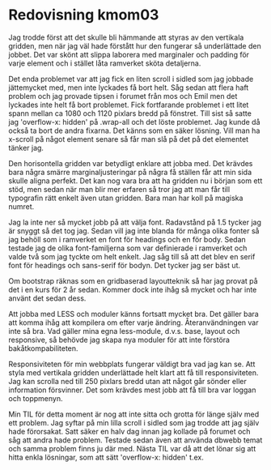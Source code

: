 ---
---
Redovisning kmom03
=========================

Jag trodde först att det skulle bli hämmande att styras av den vertikala gridden, men när jag väl hade förstått hur den fungerar så underlättade den jobbet. Det var skönt att slippa laborera med marginaler och padding för varje element och i stället låta ramverket sköta detaljerna.

Det enda problemet var att jag fick en liten scroll i sidled som jag jobbade jättemycket med, men inte lyckades få bort helt. Såg sedan att flera haft problem och jag provade tipsen i forumet från mos och Emil men det lyckades inte helt få bort problemet. Fick fortfarande problemet i ett litet spann mellan ca 1080 och 1120 pixlars bredd på fönstret. Till sist så satte jag 'overflow-x: hidden' på .wrap-all och det löste problemet. Jag kunde då också ta bort de andra fixarna. Det känns som en säker lösning. Vill man ha x-scroll på något element senare så får man slå på det på det elementet tänker jag.

Den horisontella gridden var betydligt enklare att jobba med. Det krävdes bara några smärre marginaljusteringar på några få ställen får att min sida skulle aligna perfekt. Det kan nog vara bra att ha gridden nu i början som ett stöd, men sedan när man blir mer erfaren så tror jag att man får till typografin rätt enkelt även utan gridden. Bara man har koll på magiska numret.

Jag la inte ner så mycket jobb på att välja font. Radavstånd på 1.5 tycker jag är snyggt så det tog jag. Sedan vill jag inte blanda för många olika fonter så jag behöll som i ramverket en font för headings och en för body. Sedan testade jag de olika font-familjerna som var definierade i ramverket och valde två som jag tyckte om helt enkelt. Jag såg till så att det blev en serif font för headings och sans-serif för bodyn. Det tycker jag ser bäst ut.

Om bootstrap räknas som en gridbaserad layoutteknik så har jag provat på det i en kurs för 2 år sedan. Kommer dock inte ihåg så mycket och har inte använt det sedan dess.

Att jobba med LESS och moduler känns fortsatt mycket bra. Det gäller bara att komma ihåg att kompilera om efter varje ändring. Återanvändningen var inte så bra. Vad gäller mina egna less-module, d.v.s. base, layout och responsive, så behövde jag skapa nya moduler för att inte förstöra bakåtkompabiliteten.

Responsiviteten för min webbplats fungerar väldigt bra vad jag kan se. Att styla med vertikala gridden underlättade helt klart att få till responsiviteten. Jag kan scrolla ned till 250 pixlars bredd utan att något går sönder eller information försvinner. Det som krävdes mest jobb att få till bra var loggan och toppmenyn.

Min TIL för detta moment är nog att inte sitta och grotta för länge själv med ett problem. Jag syftar på min lilla scroll i sidled som jag trodde att jag själv hade förorsakat. Satt säker en halv dag innan jag kollade på forumet och såg att andra hade problem. Testade sedan även att använda dbwebb temat och samma problem finns ju där med. Nästa TIL var då att det lönar sig att hitta enkla lösningar, som att sätt 'overflow-x: hidden' t.ex.
